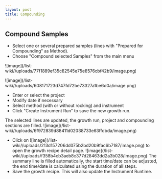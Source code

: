 ```yaml
---
layout: post
title: Compounding
---
```


## Compound Samples
* Select one or several prepared samples (lines with "Prepared for Compounding" as Method).
* Choose "Compound selected Samples" from the main menu  

![image]\(/list-wiki//uploads/77f1889ef35c82545e75e8576cbf42b9/image.png\)

![image]\(/list-wiki//uploads/608171723d747fd72be73327a1be6d0a/image.png\)
* Enter or select the project
* Modify date if necessary
* Select method (with or without rocking) and instrument
* Click "Create Instrument Run" to save the new growth run.

The selected lines are updated, the growth run, project and compounding sections are filled.
![image]\(/list-wiki//uploads/6f972839d88411d02038733e63ffdbda/image.png\)

* Click on ![image]\(/list-wiki//uploads/213d157206dd075b2bd20b9fac6b7187/image.png\) to open the growth recipe detail page.
![image]\(/list-wiki//uploads/f358b4cb3aeb8c377d28463dd2a3b028/image.png\)
  The summary line is filled automatically, the start time/date can be adjusted, the end time/date is calculated using the duration of all steps. 
* Save the growth recipe. This will also update the Instrument Runtime.





